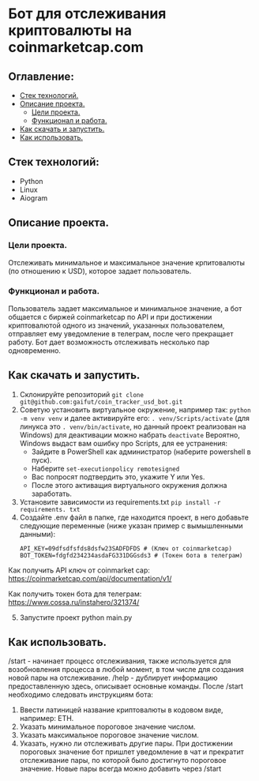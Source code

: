 # Бот для отслеживания криптовалюты на coinmarketcap.com

## Оглавление:
- [Стек технологий.](#Стек-технологий)
- [Описание проекта.](#Описание-проекта)
  - [Цели проекта.](#Цели-проекта)
  - [Функционал и работа.](#Функционал-и-работа)
- [Как скачать и запустить.](#Как-скачать-и-запустить)
- [Как использовать.](#Как-использовать)

## Стек технологий:
- Python
- Linux
- Aiogram

## Описание проекта.
### Цели проекта.
Отслеживать минимальное и максимальное значение крпитовалюты (по отношению к USD), которое задает пользователь.

### Функционал и работа.
Пользователь задает максимальное и минимальное значение, а бот общается с биржей coinmarketcap по API и при достижении криптовалютой одного из значений, указанных пользователем, отправляет ему уведомление в телеграм, после чего прекращает работу.
Бот дает возможность отслеживать несколько пар одновременно.

## Как скачать и запустить.
1. Склонируйте репозиторий ```git clone git@github.com:gaifut/coin_tracker_usd_bot.git```
2. Советую установить виртуальное окружение, например так: ```python -m venv venv```
   и далее активируйте его: ```. venv/Scripts/activate``` (для линукса это ```. venv/bin/activate```, но данный проект реализован на Windows)
   для деактивации можно набрать ```deactivate```
   Вероятно, Windows выдаст вам ошибку про Scripts, для ее устранения:
    - Зайдите в PowerShell как администратор (наберите powershell в пуск).
    - Наберите ```set-executionpolicy remotesigned```
    - Вас попросят подтвердить это, укажите Y или Yes.
    - После этого активащия виртуального окружения должна заработать.
3. Установите зависимости из requirements.txt
   ```pip install -r requirements. txt```
4. Создайте .env файл в папке, где находится проект, в него добавьте следующие переменные (ниже указан пример с вымышленными данными):
   ```
   API_KEY=09dfsdfsfds8dsfw23SADFDFDS # (Ключ от coinmarketcap)
   BOT_TOKEN=fdgfd234234asdaFG331DGGsds3 # (Токен бота в телеграм)
   ```
  Как получить API ключ от coinmarket cap: https://coinmarketcap.com/api/documentation/v1/ 

  Как получить токен бота для телеграм: https://www.cossa.ru/instahero/321374/
  
5. Запустите проект python main.py

## Как использовать.
/start - начинает процесс отслеживания, также используется для возобновления процесса в
любой момент, в том числе для создания новой пары на отслеживание.
/help - дублирует информацию предоставленную здесь, описывает основные команды.
После /start необходимо следовать инструкциям бота:
1. Ввести латиницей название криптовалюты в кодовом виде, например: ETH.
2. Указать минимальное пороговое значение числом.
3. Указать максимальное пороговое значение числом.
4. Указать, нужно ли отслеживать другие пары.
При достижении пороговых значение бот пришлет уведомление в чат и прекратит
отслеживание пары, по которой было достигнуто пороговое значение. Новые пары всегда
можно добавить через /start
